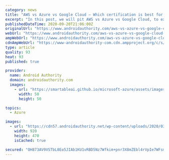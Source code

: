 ```yaml
---
category: news
title: "AWS vs Azure vs Google Cloud – Which certification is best for professionals??"
excerpt: "In this post, we will pit AWS vs Azure vs Google Cloud, to explore which platform makes the most sense for professionals to learn depending on your skills, goals, and experience. A cloud platform is a collection of services,"
publishedDateTime: 2020-09-20T21:06:00Z
originalUrl: "https://www.androidauthority.com/aws-vs-azure-vs-google-cloud-1159412/"
webUrl: "https://www.androidauthority.com/aws-vs-azure-vs-google-cloud-1159412/"
ampWebUrl: "https://www.androidauthority.com/aws-vs-azure-vs-google-cloud-1159412/amp/"
cdnAmpWebUrl: "https://www-androidauthority-com.cdn.ampproject.org/c/s/www.androidauthority.com/aws-vs-azure-vs-google-cloud-1159412/amp/"
type: article
quality: 93
heat: 93
published: true

provider:
  name: Android Authority
  domain: androidauthority.com
  images:
    - url: "https://smartableai.github.io/microsoft-azure/assets/images/organizations/androidauthority.com-50x50.jpg"
      width: 50
      height: 50

topics:
  - Azure

images:
  - url: "https://cdn57.androidauthority.net/wp-content/uploads/2020/03/Man-Laptop-Network-Server-920x470.jpg"
    width: 920
    height: 470
    isCached: true

secured: "OH873AV9VSTbL8Eo5JIAb1KU1vRBD5Nz7Wfkim+pnr3X8mZEbl4rVpIe7WFsmWtaBKwAShTyVASSuQnnFEIt53uIom6va+h5dNSCvm7/YUZD9paUIXjJKQm2yyB2m6N1DvBD9SGg3lmdCo4foWrMNrmL90v6Gl3IyI5LWRFGn8qovqW6JBPq+YcfPOj2a9nhC2EtGUv/6kZ7hEHGD9zvXL3oeR3WZg8MmyF/z0GkuxTMVu3bSuW8cquH/J4OAleKLdmxTcb1z3qv2HzT25hVuBWHvdzObYg7Lz5r1wDh5JqcpY9nJSHQDxJeh3eAQFzvqd5WSOkuWTyqis2kXuFXEYUSPk3n/38Esw0YHG30cgg=;CN8XdzRJeVat2APf23AiAw=="
---
```


